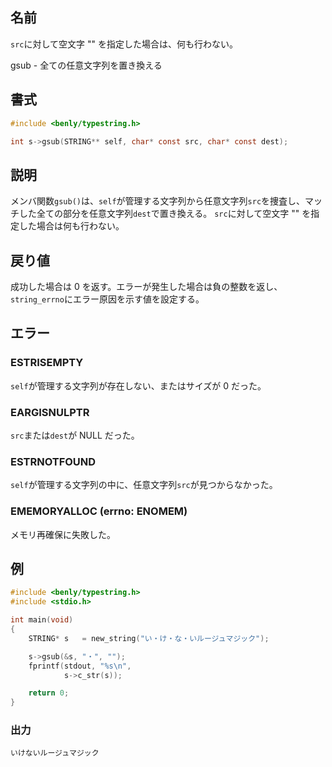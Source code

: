 ## 名前
`src`に対して空文字 "" を指定した場合は、何も行わない。

gsub - 全ての任意文字列を置き換える

## 書式

```c
#include <benly/typestring.h>

int s->gsub(STRING** self, char* const src, char* const dest);
```

## 説明

メンバ関数`gsub()`は、`self`が管理する文字列から任意文字列`src`を捜査し、マッチした全ての部分を任意文字列`dest`で置き換える。
`src`に対して空文字 "" を指定した場合は何も行わない。

## 戻り値

成功した場合は 0 を返す。エラーが発生した場合は負の整数を返し、`string_errno`にエラー原因を示す値を設定する。

## エラー

### ESTRISEMPTY

`self`が管理する文字列が存在しない、またはサイズが 0 だった。

### EARGISNULPTR

`src`または`dest`が NULL だった。

### ESTRNOTFOUND

`self`が管理する文字列の中に、任意文字列`src`が見つからなかった。

### EMEMORYALLOC (errno: ENOMEM)

メモリ再確保に失敗した。

## 例

```c
#include <benly/typestring.h>
#include <stdio.h>

int main(void)
{
    STRING* s   = new_string("い・け・な・いルージュマジック");

    s->gsub(&s, "・", "");
    fprintf(stdout, "%s\n",
            s->c_str(s));

    return 0;
}
```

### 出力

```
いけないルージュマジック
```
